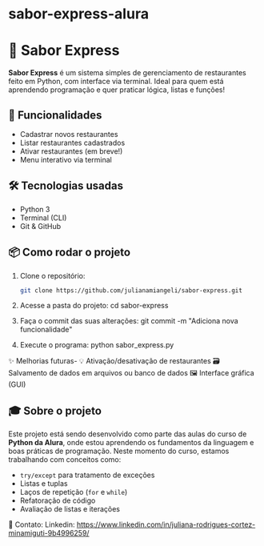 # sabor-express-alura
# 🧁 Sabor Express

**Sabor Express** é um sistema simples de gerenciamento de restaurantes feito em Python, com interface via terminal. Ideal para quem está aprendendo programação e quer praticar lógica, listas e funções!

## 🚀 Funcionalidades

- Cadastrar novos restaurantes
- Listar restaurantes cadastrados
- Ativar restaurantes (em breve!)
- Menu interativo via terminal

## 🛠️ Tecnologias usadas

- Python 3
- Terminal (CLI)
- Git & GitHub

## 📦 Como rodar o projeto

1. Clone o repositório:
   ```bash
   git clone https://github.com/julianamiangeli/sabor-express.git

2. Acesse a pasta do projeto:
     cd sabor-express

 3. Faça o commit das suas alterações:
      git commit -m "Adiciona nova funcionalidade" 

4. Execute o programa:
      python sabor_express.py
   
✨ Melhorias futuras- 
💡 Ativação/desativação de restaurantes
🗃️ Salvamento de dados em arquivos ou banco de dados
🖼️ Interface gráfica (GUI)

## 🎓 Sobre o projeto

Este projeto está sendo desenvolvido como parte das aulas do curso de **Python da Alura**, onde estou aprendendo os fundamentos da linguagem e boas práticas de programação.
Neste momento do curso, estamos trabalhando com conceitos como:

- `try/except` para tratamento de exceções
- Listas e tuplas
- Laços de repetição (`for` e `while`)
- Refatoração de código
- Avaliação de listas e iterações

💬 Contato:
  Linkedin: https://www.linkedin.com/in/juliana-rodrigues-cortez-minamiguti-9b4996259/
